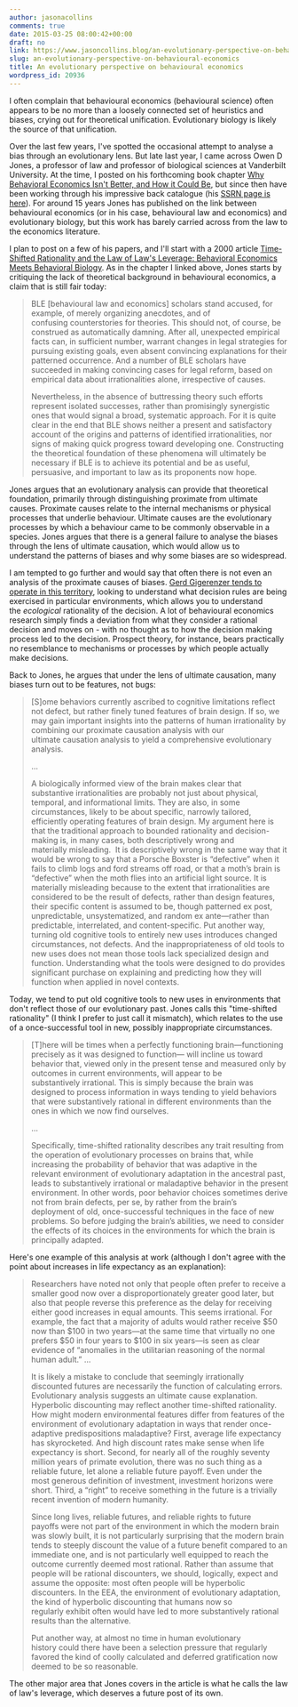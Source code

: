 ```yaml
---
author: jasonacollins
comments: true
date: 2015-03-25 08:00:42+00:00
draft: no
link: https://www.jasoncollins.blog/an-evolutionary-perspective-on-behavioural-economics/
slug: an-evolutionary-perspective-on-behavioural-economics
title: An evolutionary perspective on behavioural economics
wordpress_id: 20936
---
```


I often complain that behavioural economics (behavioural science) often appears to be no more than a loosely connected set of heuristics and biases, crying out for theoretical unification. Evolutionary biology is likely the source of that unification.

Over the last few years, I've spotted the occasional attempt to analyse a bias through an evolutionary lens. But late last year, I came across Owen D Jones, a professor of law and professor of biological sciences at Vanderbilt University. At the time, I posted on his forthcoming book chapter [Why Behavioral Economics Isn't Better, and How it Could Be](https://www.jasoncollins.blog/improving-behavioural-economics/), but since then have been working through his impressive back catalogue (his [SSRN page is here](http://papers.ssrn.com/sol3/cf_dev/AbsByAuth.cfm?per_id=142209#reg)). For around 15 years Jones has published on the link between behavioural economics (or in his case, behavioural law and economics) and evolutionary biology, but this work has barely carried across from the law to the economics literature.

I plan to post on a few of his papers, and I'll start with a 2000 article [Time-Shifted Rationality and the Law of Law's Leverage: Behavioral Economics Meets Behavioral Biology](http://ssrn.com/abstract=249419). As in the chapter I linked above, Jones starts by critiquing the lack of theoretical background in behavioural economics, a claim that is still fair today:


<blockquote>BLE [behavioural law and economics] scholars stand accused, for example, of merely organizing anecdotes, and of confusing counterstories for theories. This should not, of course, be construed as automatically damning. After all, unexpected empirical facts can, in sufficient number, warrant changes in legal strategies for pursuing existing goals, even absent convincing explanations for their patterned occurrence. And a number of BLE scholars have succeeded in making convincing cases for legal reform, based on empirical data about irrationalities alone, irrespective of causes.

Nevertheless, in the absence of buttressing theory such efforts represent isolated successes, rather than promisingly synergistic ones that would signal a broad, systematic approach. For it is quite clear in the end that BLE shows neither a present and satisfactory account of the origins and patterns of identified irrationalities, nor signs of making quick progress toward developing one. Constructing the theoretical foundation of these phenomena will ultimately be necessary if BLE is to achieve its potential and be as useful, persuasive, and important to law as its proponents now hope.</blockquote>


Jones argues that an evolutionary analysis can provide that theoretical foundation, primarily through distinguishing proximate from ultimate causes. Proximate causes relate to the internal mechanisms or physical processes that underlie behaviour. Ultimate causes are the evolutionary processes by which a behaviour came to be commonly observable in a species. Jones argues that there is a general failure to analyse the biases through the lens of ultimate causation, which would allow us to understand the patterns of biases and why some biases are so widespread.

I am tempted to go further and would say that often there is not even an analysis of the proximate causes of biases. [Gerd Gigerenzer tends to operate in this territory](https://www.jasoncollins.blog/four-perspectives-on-human-decision-making/), looking to understand what decision rules are being exercised in particular environments, which allows you to understand the _ecological_ rationality of the decision. A lot of behavioural economics research simply finds a deviation from what they consider a rational decision and moves on - with no thought as to how the decision making process led to the decision. Prospect theory, for instance, bears practically no resemblance to mechanisms or processes by which people actually make decisions.

Back to Jones, he argues that under the lens of ultimate causation, many biases turn out to be features, not bugs:


<blockquote>[S]ome behaviors currently ascribed to cognitive limitations reflect not defect, but rather finely tuned features of brain design. If so, we may gain important insights into the patterns of human irrationality by combining our proximate causation analysis with our ultimate causation analysis to yield a comprehensive evolutionary analysis.

...

A biologically informed view of the brain makes clear that substantive irrationalities are probably not just about physical, temporal, and informational limits. They are also, in some circumstances, likely to be about specific, narrowly tailored, efficiently operating features of brain design. My argument here is that the traditional approach to bounded rationality and decision-making is, in many cases, both descriptively wrong and materially misleading.  It is descriptively wrong in the same way that it would be wrong to say that a Porsche Boxster is “defective” when it fails to climb logs and ford streams off road, or that a moth’s brain is “defective” when the moth flies into an artificial light source. It is materially misleading because to the extent that irrationalities are considered to be the result of defects, rather than design features, their specific content is assumed to be, though patterned ex post, unpredictable, unsystematized, and random ex ante—rather than predictable, interrelated, and content-specific. Put another way, turning old cognitive tools to entirely new uses introduces changed circumstances, not defects. And the inappropriateness of old tools to new uses does not mean those tools lack specialized design and function. Understanding what the tools were designed to do provides significant purchase on explaining and predicting how they will function when applied in novel contexts.</blockquote>


Today, we tend to put old cognitive tools to new uses in environments that don't reflect those of our evolutionary past. Jones calls this "time-shifted rationality" (I think I prefer to just call it mismatch), which relates to the use of a once-successful tool in new, possibly inappropriate circumstances.


<blockquote>[T]here will be times when a perfectly functioning brain—functioning precisely as it was designed to function— will incline us toward behavior that, viewed only in the present tense and measured only by outcomes in current environments, will appear to be substantively irrational. This is simply because the brain was designed to process information in ways tending to yield behaviors that were substantively rational in different environments than the ones in which we now find ourselves.

...

Specifically, time-shifted rationality describes any trait resulting from the operation of evolutionary processes on brains that, while increasing the probability of behavior that was adaptive in the relevant environment of evolutionary adaptation in the ancestral past, leads to substantively irrational or maladaptive behavior in the present environment. In other words, poor behavior choices sometimes derive not from brain defects, per se, by rather from the brain’s deployment of old, once-successful techniques in the face of new problems. So before judging the brain’s abilities, we need to consider the effects of its choices in the environments for which the brain is principally adapted.</blockquote>


Here's one example of this analysis at work (although I don't agree with the point about increases in life expectancy as an explanation):


<blockquote>Researchers have noted not only that people often prefer to receive a smaller good now over a disproportionately greater good later, but also that people reverse this preference as the delay for receiving either good increases in equal amounts. This seems irrational. For example, the fact that a majority of adults would rather receive $50 now than $100 in two years—at the same time that virtually no one prefers $50 in four years to $100 in six years—is seen as clear evidence of “anomalies in the utilitarian reasoning of the normal human adult.” ...

It is likely a mistake to conclude that seemingly irrationally discounted futures are necessarily the function of calculating errors. Evolutionary analysis suggests an ultimate cause explanation. Hyperbolic discounting may reflect another time-shifted rationality. How might modern environmental features differ from features of the environment of evolutionary adaptation in ways that render once-adaptive predispositions maladaptive? First, average life expectancy has skyrocketed. And high discount rates make sense when life expectancy is short. Second, for nearly all of the roughly seventy million years of primate evolution, there was no such thing as a reliable future, let alone a reliable future payoff. Even under the most generous definition of investment, investment horizons were short. Third, a “right” to receive something in the future is a trivially recent invention of modern humanity.

Since long lives, reliable futures, and reliable rights to future payoffs were not part of the environment in which the modern brain was slowly built, it is not particularly surprising that the modern brain tends to steeply discount the value of a future benefit compared to an immediate one, and is not particularly well equipped to reach the outcome currently deemed most rational. Rather than assume that people will be rational discounters, we should, logically, expect and assume the opposite: most often people will be hyperbolic discounters. In the EEA, the environment of evolutionary adaptation, the kind of hyperbolic discounting that humans now so regularly exhibit often would have led to more substantively rational results than the alternative.

Put another way, at almost no time in human evolutionary history could there have been a selection pressure that regularly favored the kind of coolly calculated and deferred gratification now deemed to be so reasonable.</blockquote>


The other major area that Jones covers in the article is what he calls the law of law's leverage, which deserves a future post of its own.

